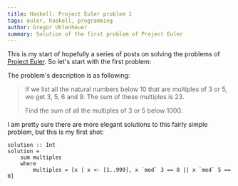 ```yaml
---
title: Haskell: Project Euler problem 1
tags: euler, haskell, programming
author: Gregor Uhlenheuer
summary: Solution of the first problem of Project Euler
---
```


This is my start of hopefully a series of posts on solving the problems of
[Project Euler](http://projecteuler.net). So let's start with the first problem:

The problem's description is as following:

> If we list all the natural numbers below 10 that are multiples of 3 or 5,
> we get 3, 5, 6 and 9. The sum of these multiples is 23.
>
> Find the sum of all the multiples of 3 or 5 below 1000.

I am pretty sure there are more elegant solutions to this fairly simple
problem, but this is my first shot:

~~~{.haskell}
solution :: Int
solution =
    sum multiples
    where
        multiples = [x | x <- [1..999], x `mod` 3 == 0 || x `mod` 5 == 0]
~~~
